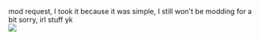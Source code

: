 mod request, I took it because it was simple, I still won't be modding for a bit sorry, irl stuff yk  
![ ](https://cdn.discordapp.com/attachments/1027063731789770842/1073741496425123991/image_2023-02-10_180459467-min.png)  

